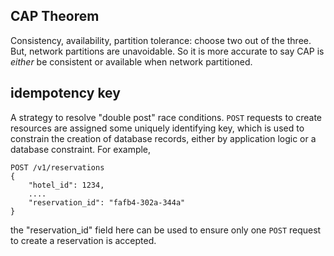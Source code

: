 ## CAP Theorem

Consistency, availability, partition tolerance: choose two out of the three. But, network partitions are unavoidable. So it is more accurate to say CAP is _either_ be consistent or available when network partitioned.

## idempotency key

A strategy to resolve "double post" race conditions. `POST` requests to create resources are assigned some uniquely identifying key, which is used to constrain the creation of database records, either by application logic or a database constraint. For example,

```
POST /v1/reservations
{
    "hotel_id": 1234,
    ....
    "reservation_id": "fafb4-302a-344a"
}
```

the "reservation_id" field here can be used to ensure only one `POST` request to create a reservation is accepted.